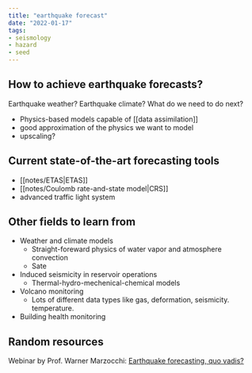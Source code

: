 ```yaml
---
title: "earthquake forecast"
date: "2022-01-17"
tags:
- seismology
- hazard
- seed
---
```


## How to achieve earthquake forecasts?
Earthquake weather? Earthquake climate? What do we need to do next?
- Physics-based models capable of [[data assimilation]]
- good approximation of the physics we want to model
- upscaling?

## Current state-of-the-art forecasting tools
- [[notes/ETAS|ETAS]]
- [[notes/Coulomb rate-and-state model|CRS]]
- advanced traffic light system

## Other fields to learn from
- Weather and climate models
    - Straight-foreward physics of water vapor and atmosphere convection
    - Sate 
- Induced seismicity in reservoir operations
    - Thermal-hydro-mechenical-chemical models
- Volcano monitoring
    - Lots of different data types like gas, deformation, seismicity. temperature. 
- Building health monitoring

## Random resources
Webinar by Prof. Warner Marzocchi: [Earthquake forecasting, quo vadis?](https://www.youtube.com/watch?v=XZxTQqRlW54)